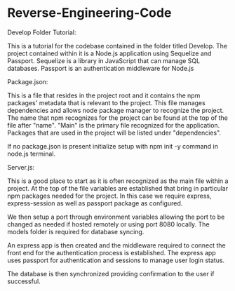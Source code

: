 # Reverse-Engineering-Code

Develop Folder Tutorial:

This is a tutorial for the codebase contained in the folder titled Develop. The project contained within it is a Node.js application using Sequelize and Passport. Sequelize is a library in JavaScript that can manage SQL databases.
Passport is an authentication middleware for Node.js

Package.json:

This is a file that resides in the project root and it contains the npm packages' metadata that is relevant to the project. This file manages dependencies and allows node package manager to recognize the project. The name that npm recognizes for the project can be found at the top of the file after "name". "Main" is the primary file recognized for the application. Packages that are used in the project will be listed under "dependencies".

If no package.json is present initialize setup with npm init -y command in node.js terminal.

Server.js:

This is a good place to start as it is often recognized as the main file within a project. At the top of the file variables are established that bring in particular npm packages needed for the project. In this case we require express, express-session as well as passport package as configured.

We then setup a port through environment variables allowing the port to be changed as needed if hosted remotely or using port 8080 locally. The models folder is required for database syncing.

An express app is then created and the middleware required to connect the front end for the authentication process is established. The express app uses passport for authentication and sessions to manage user login status.

The database is then synchronized providing confirmation to the user if successful.
